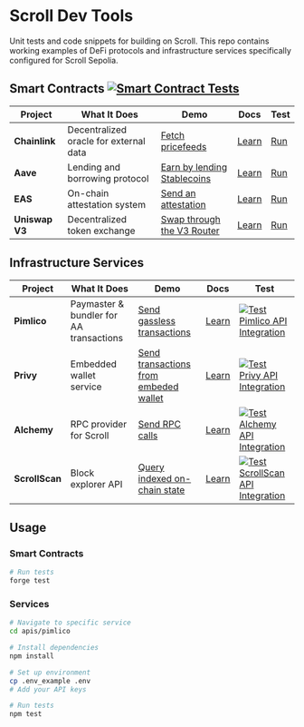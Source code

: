 # Scroll Dev Tools

Unit tests and code snippets for building on Scroll. This repo contains working examples of DeFi protocols and infrastructure services specifically configured for Scroll Sepolia.

## Smart Contracts [![Smart Contract Tests](https://github.com/Turupawn/scroll-tools-tests/actions/workflows/smart-contracts.yml/badge.svg)](https://github.com/Turupawn/scroll-tools-tests/actions/workflows/smart-contracts.yml)

| Project      | What It Does                           | Demo | Docs | Test |
|----------------|--------------------------------------------|--------|--------|---------|
| **Chainlink**   | Decentralized oracle for external data    | [Fetch pricefeeds](https://github.com/Turupawn/scroll-tools-tests/blob/master/src/Chainlink.sol) | [Learn](https://docs.chain.link/data-feeds/price-feeds/addresses?page=1&testnetPage=1&network=scroll) | [Run](https://github.com/Turupawn/scroll-tools-tests/blob/master/test/Chainlink.t.sol)
| **Aave**        | Lending and borrowing protocol            | [Earn by lending Stablecoins](https://github.com/Turupawn/scroll-tools-tests/blob/master/src/Aave.sol) | [Learn](https://aave.com/docs) | [Run](https://github.com/Turupawn/scroll-tools-tests/blob/master/test/Aave.t.sol)
| **EAS**         | On-chain attestation system               | [Send an attestation](https://github.com/Turupawn/scroll-tools-tests/blob/master/src/EAS.sol)| [Learn](https://easscan.org/docs) | [Run](https://github.com/Turupawn/scroll-tools-tests/blob/master/test/EAS.t.sol)
| **Uniswap V3**  | Decentralized token exchange              | [Swap through the V3 Router](https://github.com/Turupawn/scroll-tools-tests/blob/master/src/UniV3.sol) | [Learn](https://docs.uniswap.org/contracts/v3/overview) | [Run](https://github.com/Turupawn/scroll-tools-tests/blob/master/test/UniV3.t.sol)

## Infrastructure Services

| Project      | What It Does                                | Demo | Docs | Test |
|----------------|--------------------------------------------------|--------|--------|---------|
| **Pimlico**     | Paymaster & bundler for AA transactions         | [Send gassless transactions](https://github.com/Turupawn/scroll-tools-tests/blob/master/apis/pimlico/index.ts) | [Learn](https://docs.pimlico.io/) | [![Test Pimlico API Integration](https://github.com/Turupawn/scroll-tools-tests/actions/workflows/test-pimlico-api.yml/badge.svg)](https://github.com/Turupawn/scroll-tools-tests/actions/workflows/test-pimlico-api.yml)
| **Privy**       | Embedded wallet service | [Send transactions from embeded wallet](https://github.com/Turupawn/scroll-tools-tests/blob/master/apis/privy/index.ts) | [Learn](https://docs.privy.io/) | [![Test Privy API Integration](https://github.com/Turupawn/scroll-tools-tests/actions/workflows/test-privy-api.yml/badge.svg)](https://github.com/Turupawn/scroll-tools-tests/actions/workflows/test-privy-api.yml)
| **Alchemy**     | RPC provider for Scroll                        | [Send RPC calls](https://github.com/Turupawn/scroll-tools-tests/blob/master/apis/alchemy/index.ts) | [Learn](https://docs.alchemy.com/) | [![Test Alchemy API Integration](https://github.com/Turupawn/scroll-tools-tests/actions/workflows/test-alchemy-api.yml/badge.svg)](https://github.com/Turupawn/scroll-tools-tests/actions/workflows/test-alchemy-api.yml)
| **ScrollScan**  | Block explorer API                            | [Query indexed on-chain state](https://github.com/Turupawn/scroll-tools-tests/blob/master/apis/scrollscan/index.ts) | [Learn](https://scrollscan.com/) | [![Test ScrollScan API Integration](https://github.com/Turupawn/scroll-tools-tests/actions/workflows/test-scrollscan-api.yml/badge.svg)](https://github.com/Turupawn/scroll-tools-tests/actions/workflows/test-scrollscan-api.yml)

## Usage

### Smart Contracts
```bash
# Run tests
forge test
```

### Services
```bash
# Navigate to specific service
cd apis/pimlico

# Install dependencies
npm install

# Set up environment
cp .env_example .env
# Add your API keys

# Run tests
npm test
```
